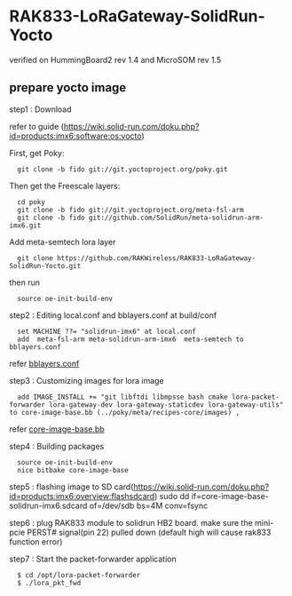 # RAK833-LoRaGateway-SolidRun-Yocto
verified on HummingBoard2 rev 1.4 and MicroSOM rev 1.5

##	prepare yocto image
 
step1 : Download

  refer to guide (https://wiki.solid-run.com/doku.php?id=products:imx6:software:os:yocto)

  First, get Poky:

      git clone -b fido git://git.yoctoproject.org/poky.git
  Then get the Freescale layers:      

      cd poky
      git clone -b fido git://git.yoctoproject.org/meta-fsl-arm
      git clone -b fido git://github.com/SolidRun/meta-solidrun-arm-imx6.git      
      
  Add meta-semtech lora layer

      git clone https://github.com/RAKWireless/RAK833-LoRaGateway-SolidRun-Yocto.git
      
  then run 

      source oe-init-build-env

step2 : Editing local.conf and bblayers.conf at build/conf

      set MACHINE ??= "solidrun-imx6" at local.conf       
      add  meta-fsl-arm meta-solidrun-arm-imx6  meta-semtech to bblayers.conf 
refer [bblayers.conf](https://github.com/RAKWireless/RAK833-LoRaGateway-SolidRun-Yocto.git)

step3 : Customizing images for lora image

      add IMAGE_INSTALL += "git libftdi libmpsse bash cmake lora-packet-forwarder lora-gateway-dev lora-gateway-staticdev lora-gateway-utils" to core-image-base.bb (../poky/meta/recipes-core/images) , 
refer [core-image-base.bb](https://github.com/RAKWireless/RAK833-LoRaGateway-SolidRun-Yocto.git)

step4 : Building packages
        
      source oe-init-build-env
      nice bitbake core-image-base

step5 : flashing image to SD card(https://wiki.solid-run.com/doku.php?id=products:imx6:overview:flashsdcard)
        sudo dd if=core-image-base-solidrun-imx6.sdcard of=/dev/sdb bs=4M conv=fsync

step6 : plug RAK833 module to solidrun HB2 board.
        make sure the mini-pcie PERST# signal(pin 22) pulled down (default high will cause rak833 function error)

step7 : Start the packet-forwarder application

      $ cd /opt/lora-packet-forwarder
      $ ./lora_pkt_fwd

      
           
         
           

